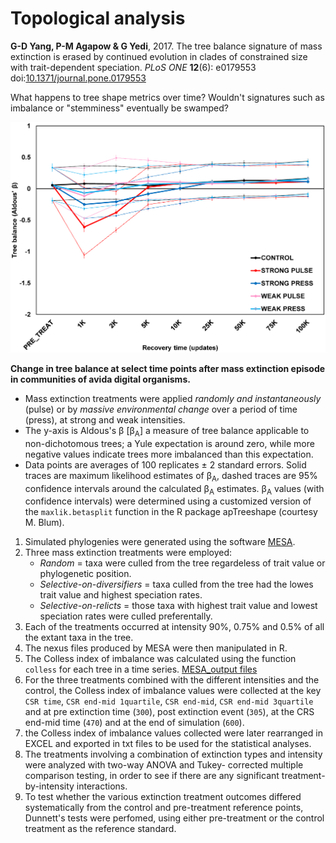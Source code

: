 Topological analysis
====================

**G-D Yang, P-M Agapow & G Yedi**, 2017. The tree balance signature of mass extinction is 
erased by continued evolution in clades of constrained size with trait-dependent 
speciation. _PLoS ONE_ **12**(6): e0179553
doi:[10.1371/journal.pone.0179553](https://doi.org/10.1371/journal.pone.0179553)

What happens to tree shape metrics over time? Wouldn't signatures such as imbalance or
"stemminess" eventually be swamped?

![](lecture/fig1.png)

**Change in tree balance at select time points after mass extinction episode in 
communities of avida digital organisms.**
- Mass extinction treatments were applied _randomly and instantaneously_ (pulse) or by 
  _massive environmental change_ over a period of time (press), at strong and weak 
  intensities.
- The y-axis is Aldous's β [β<sub>A</sub>] a measure of tree balance applicable to 
  non-dichotomous trees; a Yule expectation is around zero, while more negative values 
  indicate trees more imbalanced than this expectation.
- Data points are averages of 100 replicates ± 2 standard errors. Solid traces are 
  maximum likelihood estimates of β<sub>A</sub>, dashed traces are 95% confidence 
  intervals around the calculated β<sub>A</sub> estimates. β<sub>A</sub> values (with 
  confidence intervals) were determined using a customized version of the 
  `maxlik.betasplit` function in the R package apTreeshape (courtesy M. Blum).

1. Simulated phylogenies were generated using the software [MESA](http://datadryad.org/resource/doi:10.5061/dryad.sm379/15).
2. Three mass extinction treatments were employed: 
   - _Random_ = taxa were culled from the tree regardeless of trait value or phylogenetic position. 
   - _Selective-on-diversifiers_ = taxa culled from the tree had the lowes trait value and highest speciation rates.
   - _Selective-on-relicts_ = those taxa with highest trait value and lowest speciation rates were culled preferentally. 
3. Each of the treatments occurred at intensity 90%, 0.75% and 0.5% of all the extant taxa in the tree.
4. The nexus files produced by MESA were then manipulated in R. 
5. The Colless index of imbalance was calculated using the function `colless` for each tree in a time series. 
   [MESA_output files](http://datadryad.org/resource/doi:10.5061/dryad.sm379)
6. For the three treatments combined with the different intensities and the control, the Colless index of imbalance values 
   were collected at the key `CSR time`, `CSR end-mid 1quartile`, `CSR end-mid`, `CSR end-mid 3quartile` and at pre extinction 
   time (`300`), post extinction event (`305`), at the CRS end-mid time (`470`) and at the end of simulation (`600`).
7. the Colless index of imbalance values collected were later rearranged in EXCEL and exported in txt files to be used for the 
   statistical analyses.   
8. The treatments involving a combination of extinction types and intensity were analyzed with two-way ANOVA and Tukey-
   corrected multiple comparison testing, in order to see if there are any significant treatment-by-intensity interactions. 
9. To test whether the various extinction treatment outcomes differed systematically from the control and pre-treatment 
   reference points,  Dunnett's tests were perfomed, using either pre-treatment or the control treatment as the reference 
   standard.
